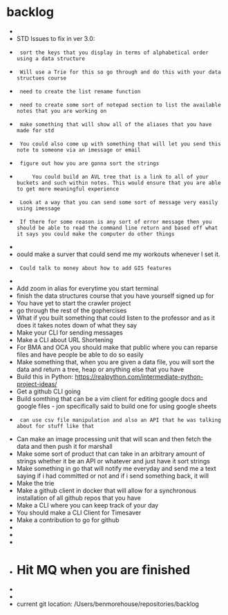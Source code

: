 # backlog 
 - 
 - 	STD Issues to fix in ver 3.0:
 - 		sort the keys that you display in terms of alphabetical order using a data structure 
 - 		Will use a Trie for this so go through and do this with your data structues course
 - 		need to create the list rename function 
 - 		need to create some sort of notepad section to list the available notes that you are working on 
 - 		make something that will show all of the aliases that you have made for std 
 - 		You could also come up with something that will let you send this note to someone via an imessage or email 
 - 		figure out how you are gonna sort the strings 
 - 			You could build an AVL tree that is a link to all of your buckets and such within notes. This would ensure that you are able to get more meaningful experience 
 - 		Look at a way that you can send some sort of message very easily using imessage 
 - 		If there for some reason is any sort of error message then you should be able to read the command line return and based off what it says you could make the computer do other things 
 - 
 - 	oould make a surver that could send me my workouts whenever I set it. 
 - 		Could talk to money about how to add GIS features 
 - 
 - 	Add zoom in alias for everytime you start terminal
 - 	finish the data structures course that you have yourself signed up for 
 - 	You have yet to start the crawler project 
 - 	go through the rest of the gophercises 
 - 	What if you built something that could listen to the professor and as it does it takes notes down of what they say 
 - 	Make your CLI for sending messages
 - 	Make a CLI about URL Shortening 
 - 	For BMA and OCA you should make that public where you can reparse files and have people be able to do so easily 
 - 	Make something that, when you are given a data file, you will sort the data and return a tree, heap or anything else that you have
 - 	Build this in Python:	https://realpython.com/intermediate-python-project-ideas/
 - 	Get a github CLI going 
 - 	Build somthing that can be a vim client for editing google docs and google files - jon specifically said to build one for using google sheets
 - 		can use csv file manipulation and also an API that he was talking about for stuff like that
 - 	Can make an image processing unit that will scan and then fetch the data and then push it for marshall
 - 	Make some sort of product that can take in an arbitrary amount of strings whether it be an API or whatever and just have it sort strings
 - 	Make something in go that will notify me everyday and send me a text saying if i had committed or not and if i send something back, it will 
 - 	Make the trie
 - 	Make a github client in docker that will allow for a synchronous installation of all github repos that you have
 - 	Make a CLI where  you can keep track of your day 
 - 	You should make a CLI Client for Timesaver
 - 	Make a contribution to go for github
 - 
 - 
 - 
 - # Hit MQ when you are finished
 - 
 - 
 - current git location: /Users/benmorehouse/repositories/backlog
